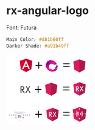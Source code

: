 # rx-angular-logo

Font: Futura

```css
Main Color: #d81b60ff
Darker Shade: #a91b49ff
```

![PWA icons](./rx-angular-logo-concepts.png)